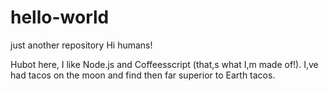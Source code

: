 # hello-world
just another repository
Hi humans!

Hubot here, I like Node.js and Coffeesscript (that,s what I,m made of!).
I,ve had tacos on the moon and find then far superior to Earth tacos.
